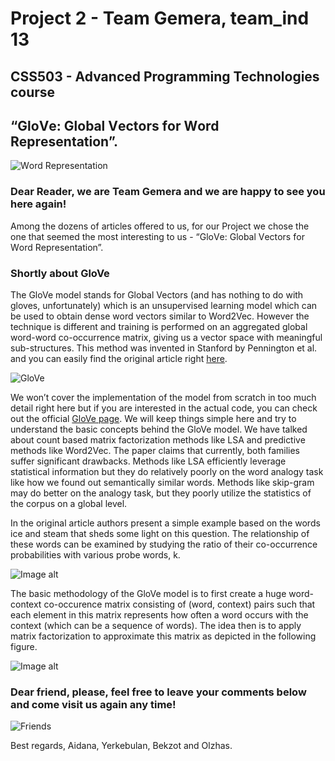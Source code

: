 # Project 2 - Team Gemera, team_ind 13
## CSS503 - Advanced Programming Technologies course
## “GlоVе: Glоbаl Vеctоrs fоr Wоrd Rеprеsеntаtiоn”.

![Wоrd Rеprеsеntаtiоn](https://media.giphy.com/media/87jGply3Ophq36yhaP/giphy.gif)

### Dear Reader, we are Team Gemera and we are happy to see you here again!

Among the dozens of articles offered to us, for our Project we chose the one that seemed the most interesting to us -  “GlоVе: Glоbаl Vеctоrs fоr Wоrd Rеprеsеntаtiоn”.


### Shortly about GloVe

The GloVe model stands for Global Vectors (and has nothing to do with gloves, unfortunately) which is an unsupervised learning model which can be used to obtain dense word vectors similar to Word2Vec. However the technique is different and training is performed on an aggregated global word-word co-occurrence matrix, giving us a vector space with meaningful sub-structures. This method was invented in Stanford by Pennington et al. and you can easily find the original article right [here](https://nlp.stanford.edu/pubs/glove.pdf).

![GloVe](https://media.giphy.com/media/MY01tMGTj6nEIvHzxA/giphy.gif)

We won’t cover the implementation of the model from scratch in too much detail right here but if you are interested in the actual code, you can check out the official [GloVe page](https://nlp.stanford.edu/projects/glove/). We will keep things simple here and try to understand the basic concepts behind the GloVe model. We have talked about count based matrix factorization methods like LSA and predictive methods like Word2Vec. The paper claims that currently, both families suffer significant drawbacks. Methods like LSA efficiently leverage statistical information but they do relatively poorly on the word analogy task like how we found out semantically similar words. Methods like skip-gram may do better on the analogy task, but they poorly utilize the statistics of the corpus on a global level.

In the original article authors present a simple example based on the words ice and steam that sheds some light on this question. The relationship of these words can be examined by studying the ratio of their co-occurrence probabilities with various probe words, k.

![Image alt](https://blog.acolyer.org/wp-content/uploads/2016/04/glove-table-1.png)

The basic methodology of the GloVe model is to first create a huge word-context co-occurence matrix consisting of (word, context) pairs such that each element in this matrix represents how often a word occurs with the context (which can be a sequence of words). The idea then is to apply matrix factorization to approximate this matrix as depicted in the following figure.

![Image alt](https://cdn-images-1.medium.com/max/800/1*UNtsSilztKXjLG99VXxSQw.png)

### Dear friend, please, feel free to leave your comments below and come visit us again any time!

![Friends](https://media.giphy.com/media/ZCZVa6W2f1W4mATLEc/giphy.gif)

Best regards,
Aidana, Yerkebulan, Bekzot and Olzhas.